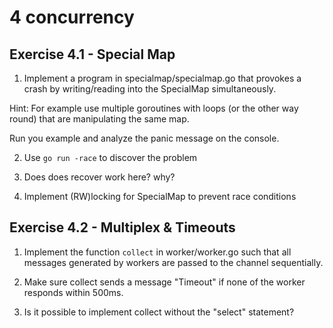 # 4 concurrency

## Exercise 4.1 - Special Map

1. Implement a program in specialmap/specialmap.go that provokes a crash by writing/reading into the SpecialMap simultaneously.


Hint: For example use multiple goroutines with loops (or the other way round) that are manipulating the same map.

Run you example and analyze the panic message on the console.


2. Use `go run -race` to discover the problem

3. Does does recover work here? why?

4. Implement (RW)locking for SpecialMap to prevent race conditions


## Exercise 4.2 - Multiplex & Timeouts

1. Implement the function `collect` in worker/worker.go such that all messages generated by workers are
passed to the channel sequentially.

2. Make sure collect sends a message "Timeout" if none of the worker responds within 500ms.

3. Is it possible to implement collect without the "select" statement?